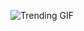 
<!-- GIF_SECTION -->
![Trending GIF](https://media4.giphy.com/media/v1.Y2lkPThiYjIxNzcyajlqYWl5azkzbjY3aGM1NTVuYmxwcDdnZXpwZHJwZzhqNXMwM3gyZiZlcD12MV9naWZzX3NlYXJjaCZjdD1n/YYKoJL28YtscdUTGWA/giphy.gif)
<!-- END_GIF_SECTION -->
